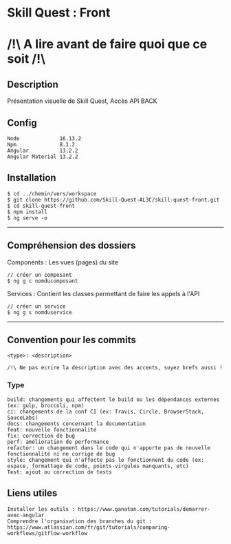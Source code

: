 # Skill Quest : Front
# /!\ A lire avant de faire quoi que ce soit /!\

## Description
Présentation visuelle de Skill Quest, Accès API BACK
## Config
```
Node             16.13.2
Npm              8.1.2
Angular          13.2.2 
Angular Material 13.2.2
```
## Installation
```
$ cd ../chemin/vers/workspace
$ git clone https://github.com/Skill-Quest-AL3C/skill-quest-front.git
$ cd skill-quest-front
$ npm install
$ ng serve -o
```
***
## Compréhension des dossiers
Components : Les vues (pages) du site
```
// créer un composant
$ ng g c nomducomposant
```
Services : Contient les classes permettant de faire les appels à l'API
```
// créer un service
$ ng g s nomduservice
```
***
## Convention pour les commits
```
<type>: <description>

/!\ Ne pas écrire la description avec des accents, soyez brefs aussi !
```
### Type
```
build: changements qui affectent le build ou les dépendances externes (ex: gulp, broccoli, npm)
ci: changements de la conf CI (ex: Travis, Circle, BrowserStack, SauceLabs)
docs: changements concernant la documentation
feat: nouvelle fonctionnalité
fix: correction de bug
perf: amélioration de performance
refactor: un changement dans le code qui n'apporte pas de nouvelle fonctionnalité ni ne corrige de bug
style: changement qui n'affecte pas le fonctionnent du code (ex: espace, formattage de code, points-virgules manquants, etc)
Test: ajout ou correction de tests
```
## Liens utiles
```
Installer les outils : https://www.ganatan.com/tutorials/demarrer-avec-angular
Comprendre l'organisation des branches du git : https://www.atlassian.com/fr/git/tutorials/comparing-workflows/gitflow-workflow
```
